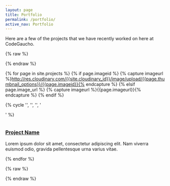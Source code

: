 ```yaml
---
layout: page
title: Portfolio
permalink: /portfolio/
active_nav: Portfolio
---
```


Here are a few of the projects that we have recently worked on here at CodeGaucho.

{% raw %}
<div class="container">
  <div class="row">
{% endraw %}

{% for page in site.projects %}
  {% if page.imageid %}
    {% capture imageurl %}http://res.cloudinary.com/{{site.cloudinary_id}}/image/upload/{{page.thumbnail_options}}/{{page.imageid}}{% endcapture %}
  {% elsif page.image_url %}
    {% capture imageurl %}{{page.imageurl}}{% endcapture %}
  {% endif %}

  {% cycle '', '', '', '</div><div class="row">' %}
  <div class="col-md-4 portfolio-item">
    <a href="#">
      <img class="img-responsive" src="{{ imageurl }}" alt="">
    </a>
    <h3>
      <a href="#">Project Name</a>
    </h3>
    <p>Lorem ipsum dolor sit amet, consectetur adipiscing elit. Nam viverra euismod odio, gravida pellentesque urna varius vitae.</p>
  </div>
{% endfor %}

{% raw %}
  </div>
</div>
{% endraw %}

